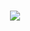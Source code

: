 <h1 align="center"> <a href="https://sunguoqi.com/"> <img src="https://readme-typing-svg.herokuapp.com/?lines=console.log(%22Hello%2C%20World!%22);欢迎来到我的GitHub主页,祝您愉快!&center=true&size=27"> </a> </h1>
